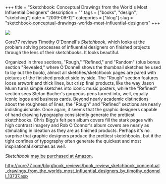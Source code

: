 +++
title = "Sketchbook: Conceptual Drawings from the World's Most Influential Designers"
description = ""
tags = ["books", "design", "sketching"]
date = "2009-06-12"
categories = ["blog"]
slug = "sketchbook-conceptual-drawings-worlds-most-influential-designers"
+++



  <div class="notebook-screenshot"><a href="http://core77.com/blog/book_reviews/book_review_sketchbook_conceptual_drawings_from_the_worlds_most_influential_designers_by_timothy_odonnell_13737.asp"><img src="//media.konigi.com/notebook/sketchbook-review.jpg" class="notebook-image" /></a></div><p>Core77 reviews Timothy O'Donnell's <em>Sketchbook</em>, which looks at the problem solving processes of influential designers on finished projects through the lens of their sketchbooks. It looks beautiful. </p>
<p><blockquoute>Organized in three sections, "Rough," "Refined," and "Random" (plus bonus section "Revealed," where O'Donnell shows the thumbnail sketches he used to lay out the book), almost all sketches/sketchbook pages are pared with pictures of the finished product side by side. The "Rough" section features loose artwork and thick lines, but crisp final products, like the way Jason Munn turns simple sketches into iconic music posters, while the "Refined" section sees Stefan Bucher's gorgeous pens turned into, well, equally iconic logos and business cards. Beyond nearly academic distinctions about the roughness of lines, the "Rough" and "Refined" sections are nearly indistinguishable. Once again, it seems that the graphic designers capable of hand drawing typography consistently generate the prettiest sketchbooks. Chris Bigg's felt pen album covers fill the stark pages with high contrast imagery and Rob O'Connor's album covers are nearly as stimulating in ideation as they are as finished products. Perhaps it's no surprise that graphic designers produce the prettiest sketchbooks, but it the tight confines of typography often generate the quickest and most inspirational sketches as well.</blockquoute></p>
<p><em>Sketchbook</em> <a href="http://www.amazon.com/Sketchbook-Conceptual-Drawings-Influential-Designers/dp/1592535216?/tag=core77-20">may be purchased at Amazon</a>.</p>
    
  <a href="http://core77.com/blog/book_reviews/book_review_sketchbook_conceptual_drawings_from_the_worlds_most_influential_designers_by_timothy_odonnell_13737.asp">http://core77.com/blog/book_reviews/book_review_sketchbook_conceptual_drawings_from_the_worlds_most_influential_designers_by_timothy_odonnell_13737.asp</a>
